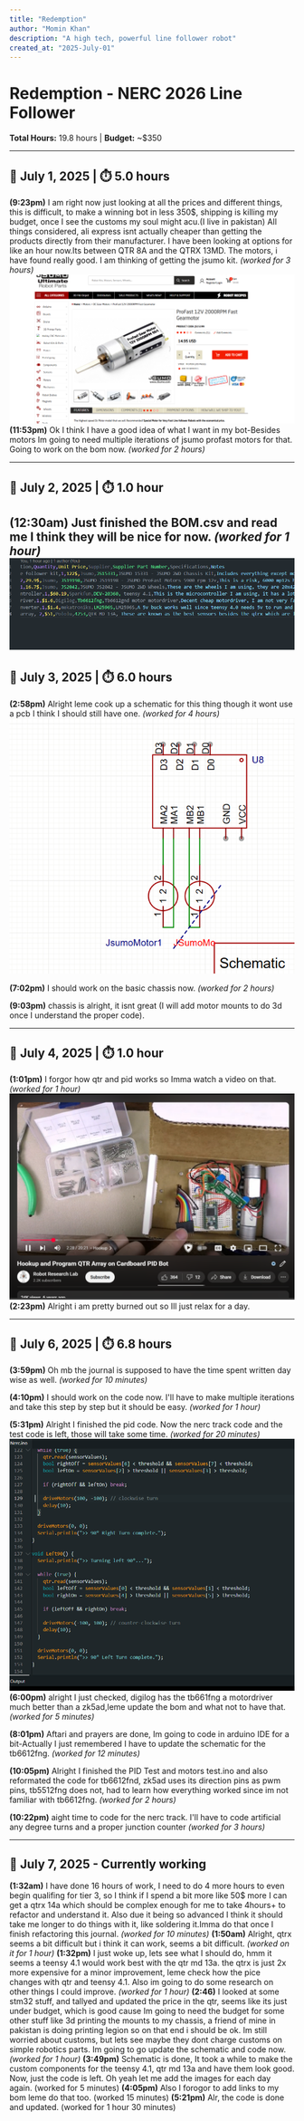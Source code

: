 ```yaml
---
title: "Redemption"
author: "Momin Khan"
description: "A high tech, powerful line follower robot"
created_at: "2025-July-01"
---
```


# Redemption - NERC 2026 Line Follower

**Total Hours:** 19.8 hours | **Budget:** ~$350

---

## 📅 July 1, 2025 | ⏱️ 5.0 hours
**(9:23pm)** I am right now just looking at all the prices and different things, this is difficult, to make a winning bot in less 350$, shipping is killing my budget, once I see the customs my soul might acu.(I live in pakistan) All things considered, ali express isnt actually cheaper than getting the products directly from their manufacturer. I have been looking at options for like an hour now.Its between QTR 8A and the QTRX 13MD. The motors, i have found really good. I am thinking of getting the jsumo kit. *(worked for 3 hours)*
![alt text](Journal-pics/image.png)
**(11:53pm)** Ok I think I have a good idea of what I want in my bot-Besides motors Im going to need multiple iterations of jsumo profast motors for that. Going to work on the bom now. *(worked for 2 hours)*

---

## 📅 July 2, 2025 | ⏱️ 1.0 hour  
**(12:30am)** Just finished the BOM.csv and read me I think they will be nice for now. *(worked for 1 hour)*
![alt text](Journal-pics/image-2.png)
---

## 📅 July 3, 2025 | ⏱️ 6.0 hours
**(2:58pm)** Alright leme cook up a schematic for this thing though it wont use a pcb I think I should still have one. *(worked for 4 hours)*![alt text](Journal-pics/image-1.png)

**(7:02pm)** I should work on the basic chassis now. *(worked for 2 hours)*

**(9:03pm)** chassis is alright, it isnt great (I will add motor mounts to do 3d once I understand the proper code).

---

## 📅 July 4, 2025 | ⏱️ 1.0 hour
**(1:01pm)** I forgor how qtr and pid works so Imma watch a video on that. *(worked for 1 hour)*
![alt text](Journal-pics/image-3.png)
**(2:23pm)** Alright i am pretty burned out so Ill just relax for a day.

---

## 📅 July 6, 2025 | ⏱️ 6.8 hours
**(3:59pm)** Oh mb the journal is supposed to have the time spent written day wise as well. *(worked for 10 minutes)*

**(4:10pm)** I should work on the code now. I'll have to make multiple iterations and take this step by step but it should be easy. *(worked for 1 hour)*

**(5:31pm)** Alright I finished the pid code. Now the nerc track code and the test code is left, those will take some time. *(worked for 20 minutes)*
![alt text](Journal-pics/image-4.png)
**(6:00pm)** alright I just checked, digilog has the tb661fng a motordriver much better than a zk5ad,leme update the bom and what not to have that. *(worked for 5 minutes)*

**(8:01pm)** Aftari and prayers are done, Im going to code in arduino IDE for a bit-Actually I just remembered I have to update the schematic for the tb6612fng. *(worked for 12 minutes)*

**(10:05pm)** Alright I finished the PID Test and motors test.ino and also reformated the code for tb6612fnd, zk5ad uses its direction pins as pwm pins, tb5512fng does not, had to learn how everything worked since im not familiar with tb6612fng. *(worked for 2 hours)*

**(10:22pm)** aight time to code for the nerc track. I'll have to code artificial any degree turns and a proper junction counter *(worked for 3 hours)*

---

## 🎯 July 7, 2025 - Currently working
**(1:32am)** I have done 16 hours of work, I need to do 4 more hours to even begin qualifing for tier 3, so I think if I spend a bit more like 50$ more I can get a qtrx 14a which should be complex enough for me to take 4hours+ to refactor and understand it. Also due it being so advanced I think it should take me longer to do things with it, like soldering it.Imma do that once I finish refactoring this journal. 
*(worked for 10 minutes)*
**(1:50am)** Alright, qtrx seems a bit difficult but i think it can work, seems a bit difficult. 
*(worked on it for 1 hour)*
**(1:32pm)** I just woke up, lets see what I should do, hmm it seems a teensy 4.1 would work best with the qtr md 13a. the qtrx is just 2x more expensive for a minor improvement, leme check how the pice changes with qtr and teensy 4.1. Also im going to do some research on other things I could improve. 
*(worked for 1 hour)*
**(2:46)** I looked at some stm32 stuff, and tallyed and updated the price in the qtr, seems like its just under budget, which is good cause Im going to need the budget for some other stuff like 3d printing the mounts to my chassis, a friend of mine in pakistan is doing printing legion so on that end i should be ok. Im still worried about customs, but lets see maybe they dont charge customs on simple robotics parts. Im going to go update the schematic and code now.*(worked for 1 hour)*
**(3:49pm)** Schematic is done, It took a while to make the custom components for the teensy 4.1, qtr md 13a and have them look good. Now, just the code is left. Oh yeah let me add the images for each day again. (worked for 5 minutes)
**(4:05pm)** Also I forogor to add links to my bom leme do that too. (worked 15 minutes)
**(5:21pm)** Alr, the code is done and updated. (worked for 1 hour 30 minutes)